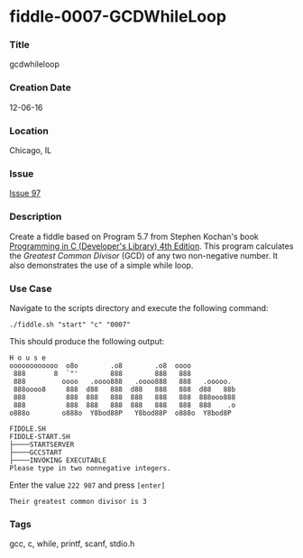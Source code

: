 fiddle-0007-GCDWhileLoop
======

### Title

gcdwhileloop


### Creation Date

12-06-16


### Location

Chicago, IL


### Issue

[Issue 97](https://github.com/bradyhouse/house/issues/97)


### Description

Create a fiddle based on Program 5.7 from Stephen Kochan's book [Programming in C (Developer's Library) 4th Edition](http://a.co/1QJ9MDN).  This program calculates the _Greatest Common Divisor_ (GCD) of any two non-negative number.  It also demonstrates the use of a simple while loop.


### Use Case

Navigate to the scripts directory and execute the following command:

    ./fiddle.sh "start" "c" "0007"
    
This should produce the following output:

    H o u s e
    oooooooooooo  o8o        .o8        .o8  oooo
     888       8  `"'        888        888   888
     888         oooo   .oooo888   .oooo888   888   .ooooo.
     888oooo8     888  d88   888  d88   888   888  d88   88b
     888          888  888   888  888   888   888  888ooo888
     888          888  888   888  888   888   888  888    .o
    o888o        o888o  Y8bod88P   Y8bod88P  o888o  Y8bod8P
    
    FIDDLE.SH
    FIDDLE-START.SH
    ├────STARTSERVER
    ├────GCCSTART
    ├────INVOKING EXECUTABLE
    Please type in two nonnegative integers.
    
Enter the value `222 987` and press `[enter]`
    
    Their greatest common divisor is 3


### Tags

gcc, c, while, printf, scanf, stdio.h
